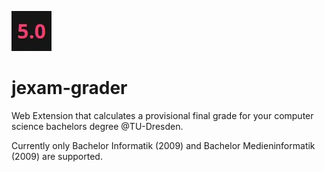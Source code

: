 ![alt text](icons/grader-64.png)
# jexam-grader
Web Extension that calculates a provisional final grade for your computer science bachelors degree @TU-Dresden.

Currently only Bachelor Informatik (2009) and Bachelor Medieninformatik (2009) are supported.